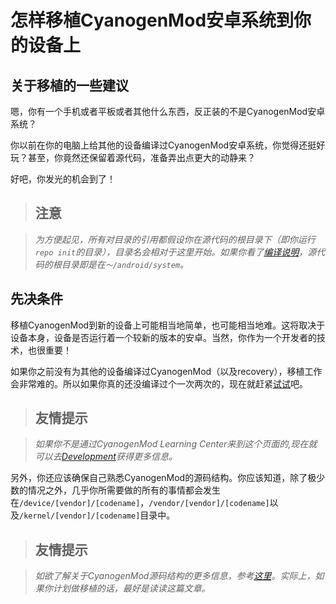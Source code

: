 怎样移植CyanogenMod安卓系统到你的设备上
=======================================

关于移植的一些建议
------------------

嗯，你有一个手机或者平板或者其他什么东西，反正装的不是CyanogenMod安卓系统？

你以前在你的电脑上给其他的设备编译过CyanogenMod安卓系统，你觉得还挺好玩？甚至，你竟然还保留着源代码，准备弄出点更大的动静来？

好吧，你发光的机会到了！

> 注意
> ----

> _为方便起见，所有对目录的引用都假设你在源代码的根目录下（即你运行`repo init`的目录），目录名会相对于这里开始。如果你看了[编译说明](/Build_for_jordan.md)，源代码的根目录即是在`～/android/system`。_

先决条件
--------

移植CyanogenMod到新的设备上可能相当地简单，也可能相当地难。这将取决于设备本身，设备是否运行着一个较新的版本的安卓。当然，你作为一个开发者的技术，也很重要！

如果你之前没有为其他的设备编译过CyanogenMod（以及recovery），移植工作会非常难的。所以如果你真的还没编译过个一次两次的，现在就赶紧[试试](/Build_for_jordan.md)吧。

> 友情提示
> --------

> _如果你不是通过CyanogenMod Learning Center来到这个页面的,现在就可以去[Development](http://wiki.cyanogenmod.org/w/Development)获得更多信息。_

另外，你还应该确保自己熟悉CyanogenMod的源码结构。你应该知道，除了极少数的情况之外，几乎你所需要做的所有的事情都会发生在`/device/[vendor]/[codename]`，`/vendor/[vendor]/[codename]`以及`/kernel/[vendor]/[codename]`目录中。

> 友情提示
> --------

> _如欲了解关于CyanogenMod源码结构的更多信息，参考[这里]()。实际上，如果你计划做移植的话，最好是读读这篇文章。_

